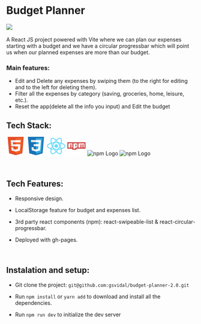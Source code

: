 # Budget Planner 

<a href="https://www.gonzalovidal.dev/budget-planner-2.0/">
  <img src="https://i.postimg.cc/gjj3VCM7/budget-planner.gif">
</a> 

A React JS project powered with Vite where we can plan our expenses starting with a budget and we have a circular progressbar which will point us when our planned expenses are more than our budget.

### Main features:
- Edit and Delete any expenses by swiping them (to the right for editing and to the left for deleting them).
- Filter all the expenses by category (saving, groceries, home, leisure, etc.).
- Reset the app(delete all the info you input) and Edit the budget

## Tech Stack:

<img src="https://github.com/devicons/devicon/blob/master/icons/html5/html5-original.svg" alt="html5 Logo" width="50" height="50"/> <img src="https://github.com/devicons/devicon/blob/master/icons/css3/css3-original.svg" alt="css3 Logo" width="50" height="50"/>
<img src="https://github.com/devicons/devicon/blob/master/icons/react/react-original.svg" alt="react Logo" width="50" height="50"/>
<img src="https://github.com/devicons/devicon/blob/master/icons/npm/npm-original-wordmark.svg" alt="npm Logo" width="50" height="50"/>
<img src="https://www.svgrepo.com/show/374167/vite.svg" alt="npm Logo" width="50" height="50"/>
<img src="https://cdn.worldvectorlogo.com/logos/prettier-1.svg" alt="npm Logo" width="50" height="50"/>

<br />

## Tech Features: 

- Responsive design.

- LocalStorage feature for budget and expenses list.

- 3rd party react components (npm): react-swipeable-list & react-circular-progressbar.

- Deployed with gh-pages.


<br />

## Instalation and setup:

- Git clone the project: `git@github.com:gsvidal/budget-planner-2.0.git`

- Run `npm install` or `yarn add` to download and install all the dependencies.

- Run `npm run dev` to initialize the dev server
